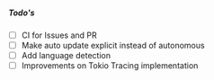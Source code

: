 ##### Todo's
- [ ] CI for Issues and PR
- [ ] Make auto update explicit instead of autonomous
- [ ] Add language detection
- [ ] Improvements on Tokio Tracing implementation
